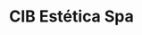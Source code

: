 ---
title: "CIB Estética Spa"
url: /ciudad-guayana-puerto-ordaz/cib-estetica-spa/
shop: cosméticos
---